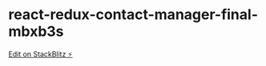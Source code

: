 # react-redux-contact-manager-final-mbxb3s

[Edit on StackBlitz ⚡️](https://stackblitz.com/edit/react-redux-contact-manager-final-mbxb3s)